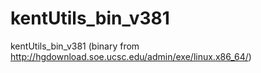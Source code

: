 # kentUtils_bin_v381
kentUtils_bin_v381 (binary from http://hgdownload.soe.ucsc.edu/admin/exe/linux.x86_64/)
